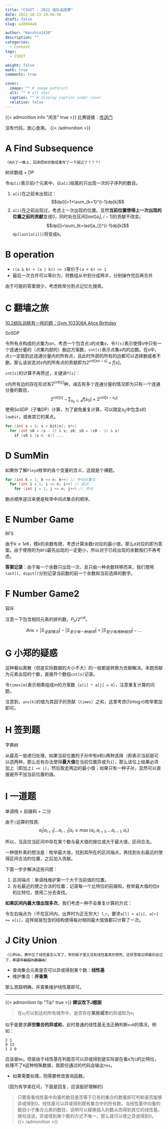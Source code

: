 ```yaml
---
title: "CSUST - 2021 组队选拔赛"
date: 2021-10-23 19:56:56
draft: false
slug: a18944a4

author: "Kenshin2438"
description: ""
categories:
  - Contest
tags:
  - CSUST

weight: false
math: true
comments: true

cover:
  image: "" # image path/url
  alt: "" # alt text
  caption: "" # display caption under cover
  relative: false
---
```


{{< admonition info "闲言" true >}}
比赛链接：[传送门](http://acm.csust.edu.cn/contest/163)

没有代码，放心食用。
{{< /admonition >}}

<!-- more -->
# A	Find Subsequence
<small>（WA了一晚上，回来把树状数组重写了一下就过了？？？）</small>

树状数组 + DP

令`dp[i]`表示前$i$个元素中，以`a[i]`结尾的只出现一次的子序列的数目。

1. `a[i]`在之前未出现过：
  $$dp[i]=1+\sum_{k=1}^{i-1}dp[k]$$
2. `a[i]`在之前出现过，考虑上一次出现的位置。显然**当前位置使得上一次出现的位置之前的贡献**变成$0$，同时处在区间$[last[a_i], i-1]$的贡献不改变。
$$dp[i]=\sum_{k=last[a_i]}^{i-1}dp[k]$$
`dp[last[a[i]]]`将变成`0`。

# B	operation

* `((a & b) + (a | b)) >> 1`等价于`(a + b) >> 1`
* 最后一次合并可以等价为，将数组从中划分成两半，分别操作完后再合并

由于可能的答案很少，考虑枚举分割点记忆化搜索。

# C	翻墙之旅
[10.2组队训练有一样的题：Gym 103306A Alice Birthday](https://codeforces.com/gym/103306/problem/A)

SoSDP

令所有点构成的点集为$sn$，考虑一个包含点`1`的点集$s$，令`f[s]`表示使得$s$中只有一个连通分量的（点集内部的）删边方案数，`cnt[s]`表示点集$s$内的边数。在$s$中，点`1`一定能到达连通分量内的所有点，且此时外部的所有的边都可以选择删或者不删，那么该状态对$s$内的所有点的贡献即为$2^{cnt[sn-s]}\times f[s]$。

`cnt[s]`的计算不再赘述，关键讲`f[s]`：

$s$内所有边的存在形式有$2^{cnt[s]}$种，减去有多个连通分量的情况即为只有一个连通分量的数目，
$$2^{cnt[s]}-\sum_{s_0 \subset s} f[s_0]\times 2^{cnt[s-s_0]}$$
使用SoSDP（子集DP）计算，为了避免重复计算，可以限定$s_0$中包含$s$的`lowbit`，或者其它的某点。

```cpp
for (int s = 0; s < bit[n]; s++)
  for (int s0 = (s - 1) & s; s0; s0 = (s0 - 1) & s)
    if (s0 & (s & -s)) ...
```


# D	SumMin
如果你了解`Floyd`枚举的各个变量的含义，这就是个裸题。
```cpp
for (int k = 1; k <= n; k++) // 中间点集合
  for (int i = 1; i <= n; i++) // 起点
    for (int j = 1; j <= n; j++) // 终点
```
删点顺序逆过来便是枚举中间点集合的顺序。

# E	Number Game
BFS

由于$k\leq 1e6$，模$k$的余数有限，考虑计算余数$r$对应的最小值，那么`0`对应的即为答案。由于使用的为`BFS`最先出现的一定更小，所以对于已经出现的余数我们不再考虑。

**答案记录**：由于每一个余数只出现一次，且只由一种余数转移而来，我们使用`last[], digit[]`分别记录当前数的前一个余数和当前选择的数字。

# F	Number Game2
容斥

注意一下包含相同元素的排列数，$P_n / 2^{cnt}$。

$$Ans=|S_{全部情况}|-|S_{至少有一种相邻}|+|S_{至少有两种相邻}|-
\dots$$

# G	小郑的疑惑
这种看似离散（但是实际数据的大小不大）的一般都是转换为贡献解决。本题贡献为元素出现的个数，直接开个数组`cnt[n]`记录。

令`times[m]`表示相乘组成$m$的方案数（`a[i] * a[j] = m`），注意重复计算的问题。

注意到，`ans[k]`的值为其因子的贡献（`times`）之和，这里考虑$O(n\log n)$枚举累加即可。

# H	签到题
字典树

从最高一层递归处理，如果当前位置的子孙中有`0`和`1`两种选择（即表示当前层可以选两种，那么总有办法使得**最大值**在当前位置异或为`1`），那么该位上结果必须加上（即加上`1 << i`），然后取走两边的最小值；如果只有一种子孙，显然可以直接避开不加当前位置的值。

# I	一道题
单调栈 + 前缀和 + 二分

由于`|`运算的性质:
$$a_l | a_{l+1} | \dots a_{r-1} | a_r \geq \max\{a_l, a_{l+1}, \dots a_{r-1}, a_r\}$$

所以，当且仅当区间中存在某个数与最大值的按位或大于最大值，区间合法。

一种很朴素的想法是：枚举最大值，找到其所在的区间端点，再找到左右最近的使得区间合法的位置，之后加入贡献。

下面一步步解决这些问题：

1. 区间端点：单调栈维护第一个大于当前值的位置。
2. 左右最近的使之合法的位置：记录每一个比特位的前缀和，枚举最大值的位`0`的比特位，使用二分去查找。

**如果区间内最大值出现多次**，我们考虑一种不会重复计算的方式：

令左右端点为（不在区间内，出界时为正无穷大）`l`,`r`。要求`a[l] > a[i], a[r] >= a[i]`，这样层层包含的结构使得每对相同最大值值都只计算了一次。

# J	City Union
<small>（小声bb，赛中忘了线性基怎么写了，带的板子里又没有线性基真的想死，还好思路记得最后给过了，~~希望不是因为数据水~~）</small>

* 查询集合元素是否可以异或得到某个数：**线性基**
* 维护集合：**并查集**

那么思路明确，并查集维护线性基即可。

---

{{< admonition tip "Tip" true >}}
**建议改下J题面**

> 在$u_i$可以到达的所有城市中，是否存在**某些城市**的异或和为$x_i$

似乎是要求**非空集合的异或和**，此时普通的线性基无法正确判断`x=0`的情况，例如：
```
2 1
9 13
1 2 0
```
应该是`No`，但是由于线性基在判能否可以异或得到是实际是在看$x$为`1`的比特位，处理不了`0`这种特殊数据，我那份通过的代码会输出`Yes`。

+ 如果需要处理，则需要修改查询函数。

（因为有学弟在问，下面是回复，应该挺好理解的）

> 只要查看线性基中向量的数目是否等于已有的集合的数量即可判断是否能够异或得到0。线性基可以异或得到既有集合中的所有数，当线性基中向量的数目小于集合元素的数目，说明可以替换插入的数从而得到其它的线性基。换句话说，异或得到某个数的方式不唯一，那么就可以使之异或得到0。
{{< /admonition >}}